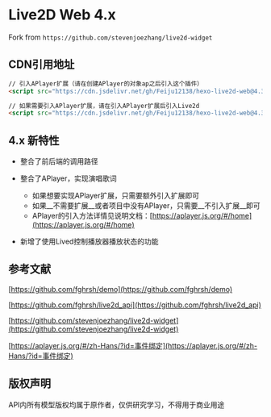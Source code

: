 
# Live2D Web 4.x

Fork from `https://github.com/stevenjoezhang/live2d-widget`

## CDN引用地址

``` html
// 引入APlayer扩展（请在创建APlayer的对象ap之后引入这个插件）
<script src="https://cdn.jsdelivr.net/gh/Feiju12138/hexo-live2d-web@4.3/live2d-aplayer.js"></script>

// 如果需要引入APlayer扩展，请在引入APlayer扩展后引入Live2d
<script src="https://cdn.jsdelivr.net/gh/Feiju12138/hexo-live2d-web@4.3/autoload.js"></script>
```

## 4.x 新特性

- 整合了前后端的调用路径

- 整合了APlayer，实现演唱歌词
  - 如果想要实现APlayer扩展，只需要额外引入扩展即可
  - 如果__不需要扩展__或者项目中没有APlayer，只需要__不引入扩展__即可
  - APlayer的引入方法详情见说明文档：[https://aplayer.js.org/#/home](https://aplayer.js.org/#/home)

- 新增了使用Lived控制播放器播放状态的功能

## 参考文献

[https://github.com/fghrsh/demo](https://github.com/fghrsh/demo)

[https://github.com/fghrsh/live2d_api](https://github.com/fghrsh/live2d_api)

[https://github.com/stevenjoezhang/live2d-widget](https://github.com/stevenjoezhang/live2d-widget)

[https://aplayer.js.org/#/zh-Hans/?id=事件绑定](https://aplayer.js.org/#/zh-Hans/?id=事件绑定)

## 版权声明

API内所有模型版权均属于原作者，仅供研究学习，不得用于商业用途

